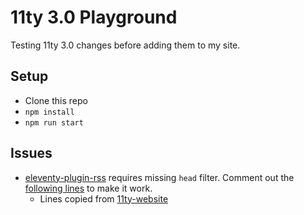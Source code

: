 # 11ty 3.0 Playground

Testing 11ty 3.0 changes before adding them to my site.

## Setup
- Clone this repo
- `npm install`
- `npm run start`

## Issues
- [eleventy-plugin-rss](https://github.com/11ty/eleventy-plugin-rss) requires missing `head` filter. Comment out the [following lines](https://github.com/benjifs/11ty-3.0-playground/blob/f174aed92557294b134275a92ca18cf0bb40f936/eleventy.config.js#L4-L6) to make it work.
	- Lines copied from [11ty-website](https://github.com/11ty/11ty-website/blob/d132b2bd6726543e7f6525538e96d9c6fba8c5ba/eleventy.config.js#L827-L829)